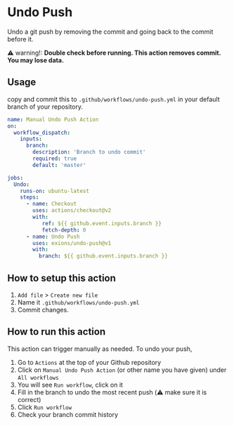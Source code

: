 # Undo Push
Undo a git push by removing the commit and going back to the commit before it.

⚠️ warning!: **Double check before running. This action removes commit. You may lose data.**

## Usage

copy and commit this to `.github/workflows/undo-push.yml` in your default branch of your repository.
```yaml
name: Manual Undo Push Action
on: 
  workflow_dispatch:
    inputs:
      branch:
        description: 'Branch to undo commit'
        required: true
        default: 'master'

jobs:
  Undo:
    runs-on: ubuntu-latest
    steps: 
      - name: Checkout
        uses: actions/checkout@v2
        with:
           ref: ${{ github.event.inputs.branch }}
           fetch-depth: 0 
      - name: Undo Push
        uses: exions/undo-push@v1
        with:
          branch: ${{ github.event.inputs.branch }}
```

## How to setup this action

1. `Add file` > `Create new file`  
2. Name it `.github/workflows/undo-push.yml`
3. Commit changes.

## How to run this action

This action can trigger manually as needed. 
To undo your push,

1. Go to `Actions` at the top of your Github repository
2. Click on `Manual Undo Push Action` (or other name you have given) under `All workflows`
3. You will see `Run workflow`, click on it
4. Fill in the branch to undo the most recent push (⚠️ make sure it is correct)
5. Click `Run workflow`
6. Check your branch commit history

